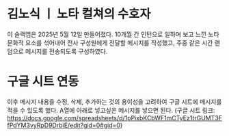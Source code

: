 # 김노식 ㅣ 노타 컬쳐의 수호자
이 슬랙앱은 2025년 5월 12일 만들어졌다. 
10개월 간 인턴으로 일하며 보고 느낀 노타 문화적 요소를 섞어내어 
전사 구성원에게 전달할 메시지를 작성했고, 주중 같은 시간 랜덤으로 메시지를 전송되도록 구성하였다. 


# 구글 시트 연동 
이후 메시지 내용을 수정, 삭제, 추가하는 것의 용이성을 고려하여 구글 시트에 메시지를 적을 수 있도록 했다. 
A열에 아래로 넣고싶은 메시지를 넣으면 된다. 
(구글 시트 링크: https://docs.google.com/spreadsheets/d/1pPixbKCbWF1mCTyEz1trGUMT3FfPdYM3vyRpD9DrbiE/edit?gid=0#gid=0)
